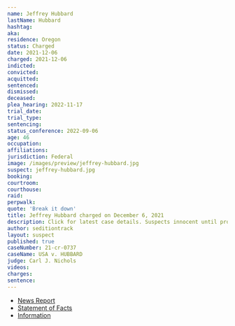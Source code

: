 ```yaml
---
name: Jeffrey Hubbard
lastName: Hubbard
hashtag:
aka:
residence: Oregon
status: Charged
date: 2021-12-06
charged: 2021-12-06
indicted:
convicted:
acquitted:
sentenced:
dismissed:
deceased:
plea_hearing: 2022-11-17
trial_date:
trial_type:
sentencing:
status_conference: 2022-09-06
age: 46
occupation:
affiliations:
jurisdiction: Federal
image: /images/preview/jeffrey-hubbard.jpg
suspect: jeffrey-hubbard.jpg
booking:
courtroom:
courthouse:
raid:
perpwalk:
quote: 'Break it down'
title: Jeffrey Hubbard charged on December 6, 2021
description: Click for latest case details. Suspects innocent until proven guilty.
author: seditiontrack
layout: suspect
published: true
caseNumber: 21-cr-0737
caseName: USA v. HUBBARD
judge: Carl J. Nichols
videos:
charges:
sentence:
---
```

- [News Report](https://www.oregonlive.com/crime/2021/12/lincoln-city-man-accused-of-storming-the-us-capitol-on-jan-6.html)
- [Statement of Facts](https://www.justice.gov/usao-dc/case-multi-defendant/file/1459251/download)
- [Information](https://www.justice.gov/usao-dc/case-multi-defendant/file/1459241/download)
